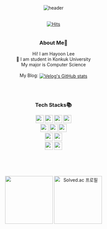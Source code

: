 <div align="center" width = "600px">

![header](https://capsule-render.vercel.app/api?type=rounded&color=gradient&customColorList=15&height=100&section=header&text=Hayoon's%20GitHub&fontAlignY=50&fontAlign=50&fontSize=30&animation=fadeIn)
<br/><br/><br/>
[![Hits](https://hits.seeyoufarm.com/api/count/incr/badge.svg?url=https%3A%2F%2Fgithub.com%2Fbelowyoon&count_bg=%23D6D6D6&title_bg=%23FF98B3&icon=github.svg&icon_color=%23E7E7E7&title=hits&edge_flat=false)](https://hits.seeyoufarm.com)
<br/><br/>

<h3>About Me👋</h3>
Hi! I am Hayoon Lee <br/>
🏫 I am student in Konkuk University <br/>
My major is Computer Science <br/>
<br/>

<div style="text-align: center;">
  My Blog: 
    <a href="https://velog.io/@hayoon0524">
      <img align="center" src="https://velog-readme-stats.vercel.app/api/badge?name=belowyoon" alt="Velog's GitHub stats">
    </a>
</div>

<br/><br/>

<div style="align: center;">
    <h3>Tech Stacks📚</h3>
    <div>
      <img height="25px" src="https://img.shields.io/badge/c++-%2300599C.svg?style=for-the-badge&logo=c%2B%2B&logoColor=white">
      <img height="25px" src="https://img.shields.io/badge/Java-ED8B00?style=for-the-badge&logo=openjdk&logoColor=white">
      <img height="25px" src="https://img.shields.io/badge/Kotlin-0095D5?&style=for-the-badge&logo=kotlin&logoColor=white">
      <img height="25px" src="https://img.shields.io/badge/Python-3776AB?style=for-the-badge&logo=python&logoColor=white">
      <br/>
      <img height="25px" src="https://img.shields.io/badge/html5-%23E34F26.svg?style=for-the-badge&logo=html5&logoColor=white">
      <img height="25px" src="https://img.shields.io/badge/css3-%231572B6.svg?style=for-the-badge&logo=css3&logoColor=white">
      <img height="25px" src="https://img.shields.io/badge/javascript-%23323330.svg?style=for-the-badge&logo=javascript&logoColor=%23F7DF1E">
      <br/>
      <img height="25px" src="https://img.shields.io/badge/Spring-6DB33F?style=for-the-badge&logo=spring&logoColor=white">
      <img height="25px" src="https://img.shields.io/badge/docker-%230db7ed.svg?style=for-the-badge&logo=docker&logoColor=white">
      <br/>
      <img height="25px" src="https://img.shields.io/badge/PostgreSQL-316192?style=for-the-badge&logo=postgresql&logoColor=white">
      <img height="25px" src="https://img.shields.io/badge/mysql-%2300f.svg?style=for-the-badge&logo=mysql&logoColor=white">
    </div>
</div>

 

<br/> <br/> <br/>

<div style="text-align: center;">
    <img height="150px" src="https://github-readme-stats.vercel.app/api?username=belowyoon&show_icons=true&theme=buefy&hide=issues"/>
    <a href="https://solved.ac/hayoon0524">
      <img height="150px" src="http://mazassumnida.wtf/api/generate_badge?boj=hayoon0524" alt="Solved.ac 프로필">
    </a>
</div>

<!-- <img height="150px" src="https://github-readme-stats.vercel.app/api/top-langs/?username=belowyoon&layout=compact"/> -->

</div>
